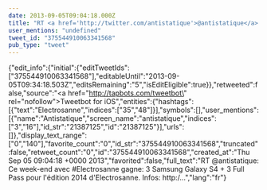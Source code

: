 ```yaml
---
date: 2013-09-05T09:04:18.000Z
title: "RT <a href='http://twitter.com/antistatique'>@antistatique</a>: Ce week-end avec #Electrosanne gagne: 3 Samsung Galaxy S4 + 3 Full Pass pour l'édition 2014 d'Electrosanne. Infos: http:/…″"
user_mentions: "undefined"
tweet_id: "375544910063341568"
pub_type: "tweet"
---
```

{"edit_info":{"initial":{"editTweetIds":["375544910063341568"],"editableUntil":"2013-09-05T09:34:18.503Z","editsRemaining":"5","isEditEligible":true}},"retweeted":false,"source":"<a href=\"http://tapbots.com/tweetbot\" rel=\"nofollow\">Tweetbot for iOS</a>","entities":{"hashtags":[{"text":"Electrosanne","indices":["35","48"]}],"symbols":[],"user_mentions":[{"name":"Antistatique","screen_name":"antistatique","indices":["3","16"],"id_str":"21387125","id":"21387125"}],"urls":[]},"display_text_range":["0","140"],"favorite_count":"0","id_str":"375544910063341568","truncated":false,"retweet_count":"0","id":"375544910063341568","created_at":"Thu Sep 05 09:04:18 +0000 2013","favorited":false,"full_text":"RT @antistatique: Ce week-end avec #Electrosanne gagne: 3 Samsung Galaxy S4 + 3 Full Pass pour l'édition 2014 d'Electrosanne. Infos: http:/…","lang":"fr"}

